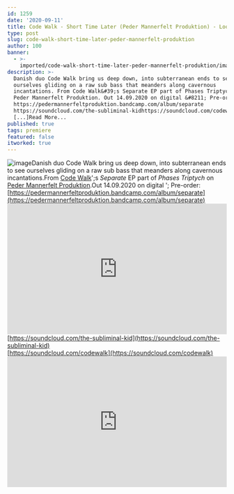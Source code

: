 ```yaml
---
id: 1259
date: '2020-09-11'
title: Code Walk - Short Time Later (Peder Mannerfelt Produktion) - Loose Lips
type: post
slug: code-walk-short-time-later-peder-mannerfelt-produktion
author: 100
banner:
  - >-
    imported/code-walk-short-time-later-peder-mannerfelt-produktion/image1259.jpeg
description: >-
  Danish duo Code Walk bring us deep down, into subterranean ends to see
  ourselves gliding on a raw sub bass that meanders along cavernous
  incantations. From Code Walk&#39;s Separate EP part of Phases Triptych on
  Peder Mannerfelt Produktion. Out 14.09.2020 on digital &#8211; Pre-order:
  https://pedermannerfeltproduktion.bandcamp.com/album/separate
  https://soundcloud.com/the-subliminal-kidhttps://soundcloud.com/codewalk
  [...]Read More...
published: true
tags: premiere
featured: false
itworked: true
---
```

![image](../imported/code-walk-short-time-later-peder-mannerfelt-produktion/image1259.jpeg)Danish duo Code Walk bring us deep down, into subterranean ends to see ourselves gliding on a raw sub bass that meanders along cavernous incantations.From [Code Walk](https://www.residentadvisor.net/dj/codewalk)';s _Separate_ EP part of _Phases Triptych_ on [Peder Mannerfelt Produktion](https://pedermannerfeltproduktion.bandcamp.com/).Out 14.09.2020 on digital '; Pre-order: [https://pedermannerfeltproduktion.bandcamp.com/album/separate](https://pedermannerfeltproduktion.bandcamp.com/album/separate)<iframe width='100%' height='300' scrolling='no' frameborder='no' allow='autoplay' src='https://w.soundcloud.com/player/?url=https%3A//api.soundcloud.com/tracks/891571210&color=%23ff5500&auto_play=false&hide_related=false&show_comments=true&show_user=true&show_reposts=false&show_teaser=true'></iframe>[https://soundcloud.com/the-subliminal-kid](https://soundcloud.com/the-subliminal-kid)  
[https://soundcloud.com/codewalk](https://soundcloud.com/codewalk)<iframe width='100%' height='300' scrolling='no' frameborder='no' allow='autoplay' src='https://www.youtube.com/embed/RKNZiu2dHxU'></iframe>